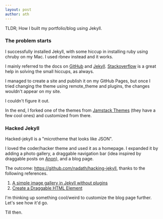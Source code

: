 ```yaml
---
layout: post
author: ath
---
```


TLDR; How I built my portfolio/blog using Jekyll.

### The problem starts

I successfully installed Jekyll, with some hiccup in installing ruby using chruby on my Mac. I used rbnev instead and it works. 

I mainly referred to the docs on [GitHub](https://docs.github.com/en/pages/setting-up-a-github-pages-site-with-jekyll/about-github-pages-and-jekyll) and [Jekyll](https://jekyllrb.com/docs/installation/). [Stackoverflow](https://stackoverflow.com) is a great help in solving the small hiccups, as always.

I managed to create a site and publish it on my GitHub Pages, but once I tried changing the theme using remote_theme and plugins, the changes wouldn't appear on my site. 

I couldn't figure it out. 

In the end, I forked one of the themes from [Jamstack Themes](https://jamstackthemes.dev/ssg/jekyll/) (they have a few cool ones) and customized from there.

### Hacked Jekyll

Hacked-jekyll is a "microtheme that looks like JSON". 

I loved the coder/hacker theme and used it as a homepage. I expanded it by adding a photo gallery, a draggable navigation bar (idea inspired by draggable posts on [Anon](http://anon.com.hk)), and a blog page. 

The outcome: <https://github.com/nadath/hacking-jekyll>, thanks to the following references.
1. [A simple image gallery in Jekyll without plugins](https://dmnfarrell.github.io/software/jekyll-galleries)
2. [Create a Draggable HTML Element](https://www.w3schools.com/howto/howto_js_draggable.asp)

I'm thinking up something cool/weird to customize the blog page further. Let's see how it'd go.

Till then.